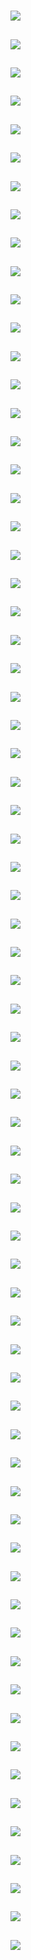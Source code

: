 # [](ContributionTable?__template__=property.md#cldf:PredicateClassesSemanticsPerLanguage)

[](ContributionTable?__template__=property.md&property=Description#cldf:PredicateClassesSemanticsPerLanguage)

## [](ParameterTable#cldf:454)

![](PredicateClassesCount.jpg?parameters=454&pacific-centered&padding-left=10&padding-right=10&padding-top=20&padding-bottom=20&width=12&height=8&markersize=15#cldfviz.map)

## [](ParameterTable#cldf:455)

![](HasPredicateClassWithVerbsOfTypeEmotion.jpg?parameters=455&pacific-centered&padding-left=10&padding-right=10&padding-top=20&padding-bottom=20&width=12&height=8&markersize=15#cldfviz.map)

## [](ParameterTable#cldf:456)

![](HasPredicateClassWithVerbsOfTypeDesideration.jpg?parameters=456&pacific-centered&padding-left=10&padding-right=10&padding-top=20&padding-bottom=20&width=12&height=8&markersize=15#cldfviz.map)

## [](ParameterTable#cldf:457)

![](HasPredicateClassWithVerbsOfTypeAttempt.jpg?parameters=457&pacific-centered&padding-left=10&padding-right=10&padding-top=20&padding-bottom=20&width=12&height=8&markersize=15#cldfviz.map)

## [](ParameterTable#cldf:458)

![](HasPredicateClassWithVerbsOfTypeCognition.jpg?parameters=458&pacific-centered&padding-left=10&padding-right=10&padding-top=20&padding-bottom=20&width=12&height=8&markersize=15#cldfviz.map)

## [](ParameterTable#cldf:459)

![](HasPredicateClassWithVerbsOfTypeHelp.jpg?parameters=459&pacific-centered&padding-left=10&padding-right=10&padding-top=20&padding-bottom=20&width=12&height=8&markersize=15#cldfviz.map)

## [](ParameterTable#cldf:460)

![](HasPredicateClassWithVerbsOfTypeMotion.jpg?parameters=460&pacific-centered&padding-left=10&padding-right=10&padding-top=20&padding-bottom=20&width=12&height=8&markersize=15#cldfviz.map)

## [](ParameterTable#cldf:461)

![](HasPredicateClassWithVerbsOfTypeChangeOfState.jpg?parameters=461&pacific-centered&padding-left=10&padding-right=10&padding-top=20&padding-bottom=20&width=12&height=8&markersize=15#cldfviz.map)

## [](ParameterTable#cldf:462)

![](HasPredicateClassWithVerbsOfTypeCommunication.jpg?parameters=462&pacific-centered&padding-left=10&padding-right=10&padding-top=20&padding-bottom=20&width=12&height=8&markersize=15#cldfviz.map)

## [](ParameterTable#cldf:463)

![](HasPredicateClassWithVerbsOfTypeFight.jpg?parameters=463&pacific-centered&padding-left=10&padding-right=10&padding-top=20&padding-bottom=20&width=12&height=8&markersize=15#cldfviz.map)

## [](ParameterTable#cldf:464)

![](HasPredicateClassWithVerbsOfTypeQuality.jpg?parameters=464&pacific-centered&padding-left=10&padding-right=10&padding-top=20&padding-bottom=20&width=12&height=8&markersize=15#cldfviz.map)

## [](ParameterTable#cldf:465)

![](HasPredicateClassWithVerbsOfTypeSocialInteraction.jpg?parameters=465&pacific-centered&padding-left=10&padding-right=10&padding-top=20&padding-bottom=20&width=12&height=8&markersize=15#cldfviz.map)

## [](ParameterTable#cldf:466)

![](HasPredicateClassWithVerbsOfTypeHit.jpg?parameters=466&pacific-centered&padding-left=10&padding-right=10&padding-top=20&padding-bottom=20&width=12&height=8&markersize=15#cldfviz.map)

## [](ParameterTable#cldf:467)

![](HasPredicateClassWithVerbsOfTypeSpatialPosition.jpg?parameters=467&pacific-centered&padding-left=10&padding-right=10&padding-top=20&padding-bottom=20&width=12&height=8&markersize=15#cldfviz.map)

## [](ParameterTable#cldf:468)

![](HasPredicateClassWithVerbsOfTypeBodilyEmission.jpg?parameters=468&pacific-centered&padding-left=10&padding-right=10&padding-top=20&padding-bottom=20&width=12&height=8&markersize=15#cldfviz.map)

## [](ParameterTable#cldf:469)

![](HasPredicateClassWithVerbsOfTypeChangeOfPossession.jpg?parameters=469&pacific-centered&padding-left=10&padding-right=10&padding-top=20&padding-bottom=20&width=12&height=8&markersize=15#cldfviz.map)

## [](ParameterTable#cldf:470)

![](HasPredicateClassWithVerbsOfTypePutPourSprayLoadFill.jpg?parameters=470&pacific-centered&padding-left=10&padding-right=10&padding-top=20&padding-bottom=20&width=12&height=8&markersize=15#cldfviz.map)

## [](ParameterTable#cldf:471)

![](HasPredicateClassWithVerbsOfTypeLaughWink.jpg?parameters=471&pacific-centered&padding-left=10&padding-right=10&padding-top=20&padding-bottom=20&width=12&height=8&markersize=15#cldfviz.map)

## [](ParameterTable#cldf:472)

![](HasPredicateClassWithVerbsOfTypeSoundEmission.jpg?parameters=472&pacific-centered&padding-left=10&padding-right=10&padding-top=20&padding-bottom=20&width=12&height=8&markersize=15#cldfviz.map)

## [](ParameterTable#cldf:473)

![](HasPredicateClassWithVerbsOfTypeGrooming.jpg?parameters=473&pacific-centered&padding-left=10&padding-right=10&padding-top=20&padding-bottom=20&width=12&height=8&markersize=15#cldfviz.map)

## [](ParameterTable#cldf:474)

![](HasPredicateClassWithVerbsOfTypeMalchEmotion.jpg?parameters=474&pacific-centered&padding-left=10&padding-right=10&padding-top=20&padding-bottom=20&width=12&height=8&markersize=15#cldfviz.map)

## [](ParameterTable#cldf:475)

![](HasPredicateClassWithVerbsOfTypeMalchSensation.jpg?parameters=475&pacific-centered&padding-left=10&padding-right=10&padding-top=20&padding-bottom=20&width=12&height=8&markersize=15#cldfviz.map)

## [](ParameterTable#cldf:476)

![](HasPredicateClassWithVerbsOfTypeMalchOther.jpg?parameters=476&pacific-centered&padding-left=10&padding-right=10&padding-top=20&padding-bottom=20&width=12&height=8&markersize=15#cldfviz.map)

## [](ParameterTable#cldf:477)

![](HasPredicateClassWithVerbsOfTypeMalchPerceptionCognition.jpg?parameters=477&pacific-centered&padding-left=10&padding-right=10&padding-top=20&padding-bottom=20&width=12&height=8&markersize=15#cldfviz.map)

## [](ParameterTable#cldf:478)

![](HasPredicateClassWithVerbsOfTypeMalchMotion.jpg?parameters=478&pacific-centered&padding-left=10&padding-right=10&padding-top=20&padding-bottom=20&width=12&height=8&markersize=15#cldfviz.map)

## [](ParameterTable#cldf:479)

![](HasPredicateClassWithVerbsOfTypeMalchContact.jpg?parameters=479&pacific-centered&padding-left=10&padding-right=10&padding-top=20&padding-bottom=20&width=12&height=8&markersize=15#cldfviz.map)

## [](ParameterTable#cldf:480)

![](HasPredicateClassWithVerbsOfTypeSendCarryBringTake.jpg?parameters=480&pacific-centered&padding-left=10&padding-right=10&padding-top=20&padding-bottom=20&width=12&height=8&markersize=15#cldfviz.map)

## [](ParameterTable#cldf:481)

![](HasPredicateClassWithVerbsOfTypeSeem.jpg?parameters=481&pacific-centered&padding-left=10&padding-right=10&padding-top=20&padding-bottom=20&width=12&height=8&markersize=15#cldfviz.map)

## [](ParameterTable#cldf:482)

![](HasPredicateClassWithVerbsOfTypeHappening.jpg?parameters=482&pacific-centered&padding-left=10&padding-right=10&padding-top=20&padding-bottom=20&width=12&height=8&markersize=15#cldfviz.map)

## [](ParameterTable#cldf:483)

![](HasPredicateClassWithVerbsOfTypeSensation.jpg?parameters=483&pacific-centered&padding-left=10&padding-right=10&padding-top=20&padding-bottom=20&width=12&height=8&markersize=15#cldfviz.map)

## [](ParameterTable#cldf:484)

![](HasPredicateClassWithVerbsOfTypeRemoveWipeClear.jpg?parameters=484&pacific-centered&padding-left=10&padding-right=10&padding-top=20&padding-bottom=20&width=12&height=8&markersize=15#cldfviz.map)

## [](ParameterTable#cldf:485)

![](HasPredicateClassWithVerbsOfTypePossession.jpg?parameters=485&pacific-centered&padding-left=10&padding-right=10&padding-top=20&padding-bottom=20&width=12&height=8&markersize=15#cldfviz.map)

## [](ParameterTable#cldf:486)

![](HasPredicateClassWithVerbsOfTypeJudge.jpg?parameters=486&pacific-centered&padding-left=10&padding-right=10&padding-top=20&padding-bottom=20&width=12&height=8&markersize=15#cldfviz.map)

## [](ParameterTable#cldf:487)

![](HasPredicateClassWithVerbsOfTypeActivity.jpg?parameters=487&pacific-centered&padding-left=10&padding-right=10&padding-top=20&padding-bottom=20&width=12&height=8&markersize=15#cldfviz.map)

## [](ParameterTable#cldf:488)

![](HasPredicateClassWithVerbsOfTypeExistence.jpg?parameters=488&pacific-centered&padding-left=10&padding-right=10&padding-top=20&padding-bottom=20&width=12&height=8&markersize=15#cldfviz.map)

## [](ParameterTable#cldf:489)

![](HasPredicateClassWithVerbsOfTypePerception.jpg?parameters=489&pacific-centered&padding-left=10&padding-right=10&padding-top=20&padding-bottom=20&width=12&height=8&markersize=15#cldfviz.map)

## [](ParameterTable#cldf:490)

![](HasPredicateClassWithVerbsOfTypeHoldKeep.jpg?parameters=490&pacific-centered&padding-left=10&padding-right=10&padding-top=20&padding-bottom=20&width=12&height=8&markersize=15#cldfviz.map)

## [](ParameterTable#cldf:491)

![](HasPredicateClassWithVerbsOfTypePushPull.jpg?parameters=491&pacific-centered&padding-left=10&padding-right=10&padding-top=20&padding-bottom=20&width=12&height=8&markersize=15#cldfviz.map)

## [](ParameterTable#cldf:492)

![](HasPredicateClassWithVerbsOfTypeModality.jpg?parameters=492&pacific-centered&padding-left=10&padding-right=10&padding-top=20&padding-bottom=20&width=12&height=8&markersize=15#cldfviz.map)

## [](ParameterTable#cldf:493)

![](HasPredicateClassWithVerbsOfTypeObligation.jpg?parameters=493&pacific-centered&padding-left=10&padding-right=10&padding-top=20&padding-bottom=20&width=12&height=8&markersize=15#cldfviz.map)

## [](ParameterTable#cldf:494)

![](HasPredicateClassWithVerbsOfTypeDiseasesAndBodilyStates.jpg?parameters=494&pacific-centered&padding-left=10&padding-right=10&padding-top=20&padding-bottom=20&width=12&height=8&markersize=15#cldfviz.map)

## [](ParameterTable#cldf:495)

![](HasPredicateClassWithVerbsOfTypeMeasure.jpg?parameters=495&pacific-centered&padding-left=10&padding-right=10&padding-top=20&padding-bottom=20&width=12&height=8&markersize=15#cldfviz.map)

## [](ParameterTable#cldf:496)

![](HasPredicateClassWithVerbsOfTypePersuit.jpg?parameters=496&pacific-centered&padding-left=10&padding-right=10&padding-top=20&padding-bottom=20&width=12&height=8&markersize=15#cldfviz.map)

## [](ParameterTable#cldf:497)

![](HasPredicateClassWithVerbsOfTypeCombineAttach.jpg?parameters=497&pacific-centered&padding-left=10&padding-right=10&padding-top=20&padding-bottom=20&width=12&height=8&markersize=15#cldfviz.map)

## [](ParameterTable#cldf:498)

![](HasPredicateClassWithVerbsOfTypeSpreadApply.jpg?parameters=498&pacific-centered&padding-left=10&padding-right=10&padding-top=20&padding-bottom=20&width=12&height=8&markersize=15#cldfviz.map)

## [](ParameterTable#cldf:499)

![](HasPredicateClassWithVerbsOfTypeSeparateDisassemble.jpg?parameters=499&pacific-centered&padding-left=10&padding-right=10&padding-top=20&padding-bottom=20&width=12&height=8&markersize=15#cldfviz.map)

## [](ParameterTable#cldf:500)

![](HasPredicateClassWithVerbsOfTypeInfluenceCause.jpg?parameters=500&pacific-centered&padding-left=10&padding-right=10&padding-top=20&padding-bottom=20&width=12&height=8&markersize=15#cldfviz.map)

## [](ParameterTable#cldf:501)

![](HasPredicateClassWithVerbsOfTypeMalchPursuit.jpg?parameters=501&pacific-centered&padding-left=10&padding-right=10&padding-top=20&padding-bottom=20&width=12&height=8&markersize=15#cldfviz.map)

## [](ParameterTable#cldf:502)

![](HasPredicateClassWithVerbsOfTypeTouch.jpg?parameters=502&pacific-centered&padding-left=10&padding-right=10&padding-top=20&padding-bottom=20&width=12&height=8&markersize=15#cldfviz.map)

## [](ParameterTable#cldf:503)

![](HasPredicateClassWithVerbsOfTypeAssumingPosition.jpg?parameters=503&pacific-centered&padding-left=10&padding-right=10&padding-top=20&padding-bottom=20&width=12&height=8&markersize=15#cldfviz.map)

## [](ParameterTable#cldf:504)

![](HasPredicateClassWithVerbsOfTypeHide.jpg?parameters=504&pacific-centered&padding-left=10&padding-right=10&padding-top=20&padding-bottom=20&width=12&height=8&markersize=15#cldfviz.map)

## [](ParameterTable#cldf:505)

![](HasPredicateClassWithVerbsOfTypeSleep.jpg?parameters=505&pacific-centered&padding-left=10&padding-right=10&padding-top=20&padding-bottom=20&width=12&height=8&markersize=15#cldfviz.map)

## [](ParameterTable#cldf:506)

![](HasPredicateClassWithVerbsOfTypeScentEmission.jpg?parameters=506&pacific-centered&padding-left=10&padding-right=10&padding-top=20&padding-bottom=20&width=12&height=8&markersize=15#cldfviz.map)

## [](ParameterTable#cldf:507)

![](HasPredicateClassWithVerbsOfTypeFail.jpg?parameters=507&pacific-centered&padding-left=10&padding-right=10&padding-top=20&padding-bottom=20&width=12&height=8&markersize=15#cldfviz.map)

## [](ParameterTable#cldf:508)

![](HasPredicateClassWithVerbsOfTypeName.jpg?parameters=508&pacific-centered&padding-left=10&padding-right=10&padding-top=20&padding-bottom=20&width=12&height=8&markersize=15#cldfviz.map)

## [](ParameterTable#cldf:509)

![](HasPredicateClassWithVerbsOfTypeAspectual.jpg?parameters=509&pacific-centered&padding-left=10&padding-right=10&padding-top=20&padding-bottom=20&width=12&height=8&markersize=15#cldfviz.map)

## [](ParameterTable#cldf:510)

![](HasPredicateClassWithVerbsOfTypeHurt.jpg?parameters=510&pacific-centered&padding-left=10&padding-right=10&padding-top=20&padding-bottom=20&width=12&height=8&markersize=15#cldfviz.map)

## [](ParameterTable#cldf:511)

![](HasPredicateClassWithVerbsOfTypeUse.jpg?parameters=511&pacific-centered&padding-left=10&padding-right=10&padding-top=20&padding-bottom=20&width=12&height=8&markersize=15#cldfviz.map)

## [](ParameterTable#cldf:512)

![](HasPredicateClassWithVerbsOfTypeCreationTransformation.jpg?parameters=512&pacific-centered&padding-left=10&padding-right=10&padding-top=20&padding-bottom=20&width=12&height=8&markersize=15#cldfviz.map)

## [](ParameterTable#cldf:513)

![](HasPredicateClassWithVerbsOfTypeAchieve.jpg?parameters=513&pacific-centered&padding-left=10&padding-right=10&padding-top=20&padding-bottom=20&width=12&height=8&markersize=15#cldfviz.map)

## [](ParameterTable#cldf:514)

![](HasPredicateClassWithVerbsOfTypeAppearanceDisappearance.jpg?parameters=514&pacific-centered&padding-left=10&padding-right=10&padding-top=20&padding-bottom=20&width=12&height=8&markersize=15#cldfviz.map)

## [](ParameterTable#cldf:515)

![](HasPredicateClassWithVerbsOfTypeNecessity.jpg?parameters=515&pacific-centered&padding-left=10&padding-right=10&padding-top=20&padding-bottom=20&width=12&height=8&markersize=15#cldfviz.map)

## [](ParameterTable#cldf:516)

![](HasPredicateClassWithVerbsOfTypeLose.jpg?parameters=516&pacific-centered&padding-left=10&padding-right=10&padding-top=20&padding-bottom=20&width=12&height=8&markersize=15#cldfviz.map)

## [](ParameterTable#cldf:517)

![](HasPredicateClassWithVerbsOfTypeCausedMotion.jpg?parameters=517&pacific-centered&padding-left=10&padding-right=10&padding-top=20&padding-bottom=20&width=12&height=8&markersize=15#cldfviz.map)

## [](ParameterTable#cldf:518)

![](HasPredicateClassWithVerbsOfTypeKill.jpg?parameters=518&pacific-centered&padding-left=10&padding-right=10&padding-top=20&padding-bottom=20&width=12&height=8&markersize=15#cldfviz.map)

## [](ParameterTable#cldf:519)

![](HasPredicateClassWithVerbsOfTypeMalchEffectiveAction.jpg?parameters=519&pacific-centered&padding-left=10&padding-right=10&padding-top=20&padding-bottom=20&width=12&height=8&markersize=15#cldfviz.map)

## [](ParameterTable#cldf:520)

![](HasPredicateClassWithVerbsOfTypeAbility.jpg?parameters=520&pacific-centered&padding-left=10&padding-right=10&padding-top=20&padding-bottom=20&width=12&height=8&markersize=15#cldfviz.map)

## [](ParameterTable#cldf:521)

![](HasPredicateClassWithVerbsOfTypeIngestion.jpg?parameters=521&pacific-centered&padding-left=10&padding-right=10&padding-top=20&padding-bottom=20&width=12&height=8&markersize=15#cldfviz.map)

## [](ParameterTable#cldf:522)

![](HasPredicateClassWithVerbsOfTypeDestroy.jpg?parameters=522&pacific-centered&padding-left=10&padding-right=10&padding-top=20&padding-bottom=20&width=12&height=8&markersize=15#cldfviz.map)
